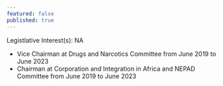 ```yaml
---
featured: false
published: true
---
```

Legistlative Interest(s): NA

* Vice Chairman at Drugs and Narcotics Committee from June 2019 to June 2023
* Chairman at Corporation and Integration in Africa and NEPAD Committee from June 2019 to June 2023
